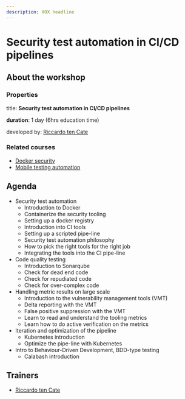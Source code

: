 ```yaml
---
description: XOX headline
---
```


# Security test automation in CI/CD pipelines

## About the workshop

### Properties

title: **Security test automation in CI/CD pipelines**

**duration**: 1 day \(6hrs education time\)

developed by: [Riccardo ten Cate](../trainers/riccardo-ten-cate.md)

### Related courses

* [Docker security](../ops/docker.md)
* [Mobile testing automation](mobile-testing-automation.md)

## Agenda

* Security test automation
  * Introduction to Docker
  * Containerize the security tooling
  * Setting up a docker registry
  * Introduction into CI tools
  * Setting up a scripted pipe-line
  * Security test automation philosophy
  * How to pick the right tools for the right job
  * Integrating the tools into the CI pipe-line
* Code quality testing
  * Introduction to Sonarqube
  * Check for dead end code
  * Check for repudiated code
  * Check for over-complex code
* Handling metric results on large scale
  * Introduction to the vulnerability management tools \(VMT\)
  * Delta reporting with the VMT
  * False positive suppression with the VMT
  * Learn to read and understand the tooling metrics
  * Learn how to do active verification on the metrics
* Iteration and optimization of the pipeline
  * Kubernetes introduction
  * Optimize the pipe-line with Kubernetes
* Intro to Behaviour-Driven Development, BDD-type testing 
  * Calabash introduction

## Trainers

* [Riccardo ten Cate](../trainers/riccardo-ten-cate.md)

